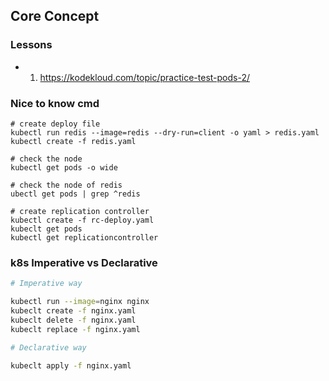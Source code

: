 ## Core Concept

### Lessons
- 1. https://kodekloud.com/topic/practice-test-pods-2/


### Nice to know cmd
```bah
# create deploy file
kubectl run redis --image=redis --dry-run=client -o yaml > redis.yaml
kubectl create -f redis.yaml

# check the node
kubectl get pods -o wide

# check the node of redis
ubectl get pods | grep ^redis

# create replication controller
kubectl create -f rc-deploy.yaml
kubeclt get pods
kubectl get replicationcontroller
```

### k8s Imperative vs Declarative 
```bash
# Imperative way

kubectl run --image=nginx nginx
kubeclt create -f nginx.yaml
kubeclt delete -f nginx.yaml
kubeclt replace -f nginx.yaml

# Declarative way

kubeclt apply -f nginx.yaml



```